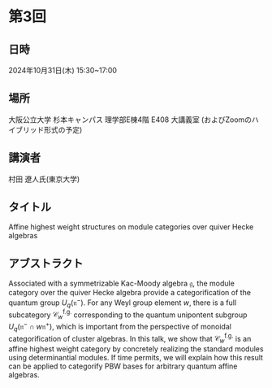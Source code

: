 
<script type="text/x-mathjax-config">MathJax.Hub.Config({tex2jax:{inlineMath:[['\$','\$'],['\\(','\\)']],processEscapes:true},CommonHTML: {matchFontHeight:false}});</script>
<script type="text/javascript" async src="https://cdnjs.cloudflare.com/ajax/libs/mathjax/2.7.1/MathJax.js?config=TeX-MML-AM_CHTML"></script>

# 第3回

## 日時
2024年10月31日(木) 15:30~17:00

## 場所
大阪公立大学 杉本キャンパス 理学部E棟4階 E408 大講義室 
(およびZoomのハイブリッド形式の予定)

## 講演者
村田 遼人氏(東京大学)

## タイトル
Affine highest weight structures on module categories over quiver Hecke algebras

## アブストラクト
Associated with a symmetrizable Kac-Moody algebra $\mathfrak{g}$, 
the module category over the quiver Hecke algebra provide a categorification of the quantum group $U_q(\mathfrak{n}^-)$. 
For any Weyl group element $w$, there is a full subcategory $\mathscr{C}_w^{\text{f.g.}}$ corresponding to the quantum unipontent subgroup $U_q(\mathfrak{n}^- \cap w \mathfrak{n}^+)$, 
which is important from the perspective of monoidal categorification of cluster algebras.
In this talk, we show that $\mathscr{C}_w^{\text{f.g.}}$ is an affine highest weight category by concretely realizing the standard modules using determinantial modules.
If time permits, we will explain how this result can be applied to categorify PBW bases for arbitrary quantum affine algebras. 
